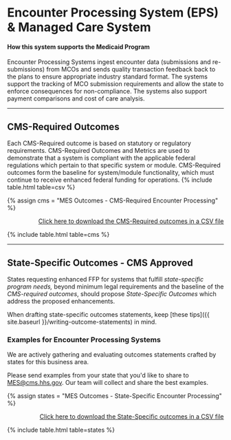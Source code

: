 # Encounter Processing System (EPS) & Managed Care System

#### How this system supports the Medicaid Program

Encounter Processing Systems ingest encounter data (submissions and re-submissions) from MCOs and sends quality transaction feedback back to the plans to ensure appropriate industry standard format. The systems support the tracking of MCO submission requirements and allow the state to enforce consequences for non-compliance. The systems also support payment comparisons and cost of care analysis.

---

## CMS-Required Outcomes

Each CMS-Required outcome is based on statutory or regulatory requirements. CMS-Required Outcomes and Metrics are used to demonstrate that a system is compliant with the applicable federal regulations which pertain to that specific system or module. CMS-Required outcomes form the baseline for system/module functionality, which must continue to receive enhanced federal funding for operations. {% include table.html table=csv %}

{% assign cms = "MES Outcomes - CMS-Required Encounter Processing" %}

<div align="right" class="ds-u-margin-bottom--2">
  <a href="{{ site.baseurl }}/downloads/{{ cms }}.csv" target="_blank" download>Click here to download the CMS-Required outcomes in a CSV file</a> 
</div>

{% include table.html table=cms %}

---

## State-Specific Outcomes - CMS Approved

States requesting enhanced FFP for systems that fulfill _state-specific program needs,_ beyond minimum legal requirements and the baseline of the _CMS-required outcomes_, should propose _State-Specific Outcomes_ which address the proposed enhancements.

When drafting state-specific outcomes statements, keep [these tips]({{ site.baseurl }}/writing-outcome-statements) in mind.

### Examples for Encounter Processing Systems

We are actively gathering and evaluating outcomes statements crafted by states for this business area.

Please send examples from your state that you'd like to share to <MES@cms.hhs.gov>. Our team will collect and share the best examples.

{% assign states = "MES Outcomes - State-Specific Encounter Processing" %}

<div align="right" class="ds-u-margin-bottom--2">
  <a href="{{ site.baseurl }}/downloads/{{ states }}.csv" target="_blank" download>Click here to download the State-Specific outcomes in a CSV file</a>
</div>

{% include table.html table=states %}
